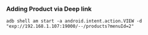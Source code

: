 
### Adding Product via Deep link 
``` console
adb shell am start -a android.intent.action.VIEW -d "exp://192.168.1.107:19000/--/products?menuId=2"
```